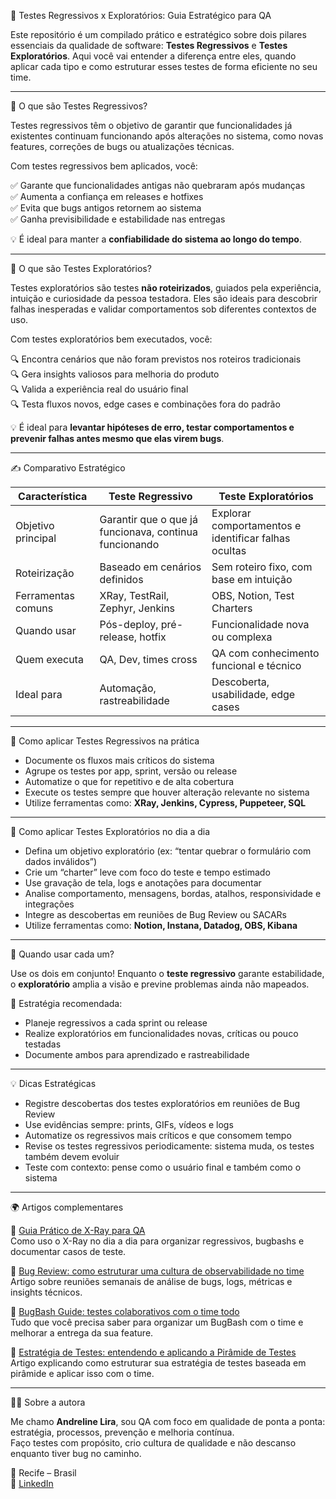 📘 Testes Regressivos x Exploratórios: Guia Estratégico para QA

Este repositório é um compilado prático e estratégico sobre dois pilares essenciais da qualidade de software: **Testes Regressivos** e **Testes Exploratórios**. Aqui você vai entender a diferença entre eles, quando aplicar cada tipo e como estruturar esses testes de forma eficiente no seu time.

---

🧠 O que são Testes Regressivos?

Testes regressivos têm o objetivo de garantir que funcionalidades já existentes continuam funcionando após alterações no sistema, como novas features, correções de bugs ou atualizações técnicas.

Com testes regressivos bem aplicados, você:

✅ Garante que funcionalidades antigas não quebraram após mudanças  
✅ Aumenta a confiança em releases e hotfixes  
✅ Evita que bugs antigos retornem ao sistema  
✅ Ganha previsibilidade e estabilidade nas entregas  

💡 É ideal para manter a **confiabilidade do sistema ao longo do tempo**.

---

🧠 O que são Testes Exploratórios?

Testes exploratórios são testes **não roteirizados**, guiados pela experiência, intuição e curiosidade da pessoa testadora. Eles são ideais para descobrir falhas inesperadas e validar comportamentos sob diferentes contextos de uso.

Com testes exploratórios bem executados, você:

🔍 Encontra cenários que não foram previstos nos roteiros tradicionais  
🔍 Gera insights valiosos para melhoria do produto  
🔍 Valida a experiência real do usuário final  
🔍 Testa fluxos novos, edge cases e combinações fora do padrão  

💡 É ideal para **levantar hipóteses de erro, testar comportamentos e prevenir falhas antes mesmo que elas virem bugs**.

---

✍️ Comparativo Estratégico

| Característica               | Teste Regressivo                  | Teste Exploratórios                      |
|-----------------------------|-----------------------------------|------------------------------------------|
| Objetivo principal          | Garantir que o que já funcionava, continua funcionando | Explorar comportamentos e identificar falhas ocultas |
| Roteirização                | Baseado em cenários definidos     | Sem roteiro fixo, com base em intuição   |
| Ferramentas comuns          | XRay, TestRail, Zephyr, Jenkins   | OBS, Notion, Test Charters               |
| Quando usar                 | Pós-deploy, pré-release, hotfix   | Funcionalidade nova ou complexa          |
| Quem executa                | QA, Dev, times cross              | QA com conhecimento funcional e técnico  |
| Ideal para                  | Automação, rastreabilidade        | Descoberta, usabilidade, edge cases      |

---

🧪 Como aplicar Testes Regressivos na prática

- Documente os fluxos mais críticos do sistema
- Agrupe os testes por app, sprint, versão ou release
- Automatize o que for repetitivo e de alta cobertura
- Execute os testes sempre que houver alteração relevante no sistema
- Utilize ferramentas como: **XRay, Jenkins, Cypress, Puppeteer, SQL**

---

🧭 Como aplicar Testes Exploratórios no dia a dia

- Defina um objetivo exploratório (ex: “tentar quebrar o formulário com dados inválidos”)
- Crie um “charter” leve com foco do teste e tempo estimado
- Use gravação de tela, logs e anotações para documentar
- Analise comportamento, mensagens, bordas, atalhos, responsividade e integrações
- Integre as descobertas em reuniões de Bug Review ou SACARs
- Utilize ferramentas como: **Notion, Instana, Datadog, OBS, Kibana**

---

🚦 Quando usar cada um?

Use os dois em conjunto! Enquanto o **teste regressivo** garante estabilidade, o **exploratório** amplia a visão e previne problemas ainda não mapeados.

📌 Estratégia recomendada:
- Planeje regressivos a cada sprint ou release
- Realize exploratórios em funcionalidades novas, críticas ou pouco testadas
- Documente ambos para aprendizado e rastreabilidade

---

💡 Dicas Estratégicas

- Registre descobertas dos testes exploratórios em reuniões de Bug Review
- Use evidências sempre: prints, GIFs, vídeos e logs
- Automatize os regressivos mais críticos e que consomem tempo
- Revise os testes regressivos periodicamente: sistema muda, os testes também devem evoluir
- Teste com contexto: pense como o usuário final e também como o sistema

---

🌍 Artigos complementares

🔗 [Guia Prático de X-Ray para QA](https://github.com/andreline/xray-qualidade/tree/main)  
Como uso o X-Ray no dia a dia para organizar regressivos, bugbashs e documentar casos de teste.

🔗 [Bug Review: como estruturar uma cultura de observabilidade no time](https://github.com/andreline/bug-review/tree/main)  
Artigo sobre reuniões semanais de análise de bugs, logs, métricas e insights técnicos.

🔗 [BugBash Guide: testes colaborativos com o time todo](https://github.com/andreline/bugbash-guide/tree/main)  
Tudo que você precisa saber para organizar um BugBash com o time e melhorar a entrega da sua feature.

🔗 [Estratégia de Testes: entendendo e aplicando a Pirâmide de Testes](https://github.com/andreline/estrategia-teste/tree/main)  
Artigo explicando como estruturar sua estratégia de testes baseada em pirâmide e aplicar isso com o time.

---

🧑‍💻 Sobre a autora

Me chamo **Andreline Lira**, sou QA com foco em qualidade de ponta a ponta: estratégia, processos, prevenção e melhoria contínua.  
Faço testes com propósito, crio cultura de qualidade e não descanso enquanto tiver bug no caminho.  

📍 Recife – Brasil  
🔗 [LinkedIn](https://www.linkedin.com/in/andrelinelira/)  

